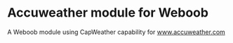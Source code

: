 # Accuweather module for Weboob
A Weboob module using CapWeather capability for www.accuweather.com
